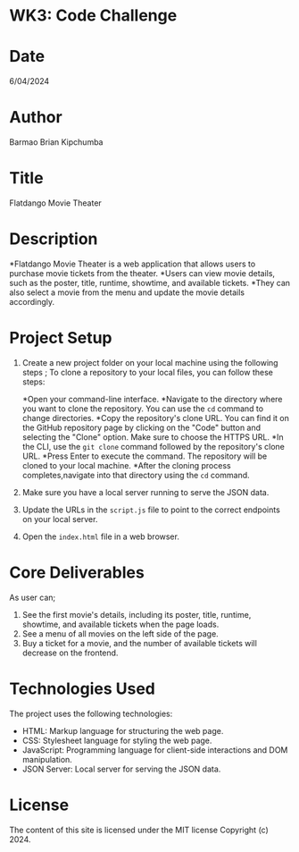 # WK3: Code Challenge

# Date
6/04/2024

# Author
Barmao Brian Kipchumba

# Title
Flatdango Movie Theater

# Description
 *Flatdango Movie Theater is a web application that allows users to purchase movie tickets from the theater.
 *Users can view movie details, such as the poster, title, runtime, showtime, and available tickets.  *They can also select a movie from the menu and update the movie details accordingly.

# Project Setup

1. Create a new project folder on your local machine using the following steps ;
    To clone a repository to your local files, you can follow these steps:

    *Open your command-line interface.
    *Navigate to the directory where you want to clone the repository. You can use the `cd` command to change directories.
    *Copy the repository's clone URL. You can find it on the GitHub repository page by clicking on the "Code" button and selecting the "Clone" option. Make sure to choose the HTTPS URL.
    *In the CLI, use the `git clone` command followed by the repository's clone URL.
    *Press Enter to execute the command. The repository will be cloned to your local machine.
    *After the cloning process completes,navigate into that directory using the `cd` command.

2. Make sure you have a local server running to serve the JSON data. 
3. Update the URLs in the `script.js` file to point to the correct endpoints on your local server.
4. Open the `index.html` file in a web browser.

# Core Deliverables

As user can;

1. See the first movie's details, including its poster, title, runtime, showtime, and available tickets when the page loads.
2. See a menu of all movies on the left side of the page.
3. Buy a ticket for a movie, and the number of available tickets will decrease on the frontend.

# Technologies Used

The project uses the following technologies:

- HTML: Markup language for structuring the web page.
- CSS: Stylesheet language for styling the web page.
- JavaScript: Programming language for client-side interactions and DOM manipulation.
- JSON Server: Local server for serving the JSON data.


# License

The content of this site is licensed under the MIT license Copyright (c) 2024.